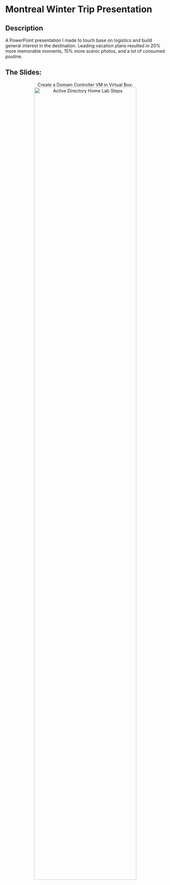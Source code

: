 <h1>Montreal Winter Trip Presentation</h1>


<h2>Description</h2>
A PowerPoint presentation I made to touch base on logistics and build general interest in the destination. Leading vacation plans resulted in 20% more memorable moments, 15% more scenic photos, and a lot of consumed poutine. 
<br />


<h2>The Slides:</h2>

<p align="center">
Create a Domain Controller VM in Virtual Box: <br/>
<img src="https://github.com/thethirdbirthday/montreal_presentation/blob/d36810a8316052ae41968348e4194ba611bc1718/images/Montreal_2024.pdf" height="80%" width="80%" alt="Active Directory Home Lab Steps"/>
<br />
<br />

</p>

<!--
 ```diff
- text in red
+ text in green
! text in orange
# text in gray
@@ text in purple (and bold)@@
```
--!>
